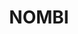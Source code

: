 ---
lastmod: '2025-04-06T06:05:20+00:00'
latitude: -31.18757986
layout: suburb
longitude: 149.7614891
postcode: '2379'
state: NSW
title: NOMBI
url: /nsw/nombi/
---